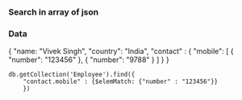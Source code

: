 ### Search in array of json
### Data ###
{
    "name: "Vivek Singh",
    "country": "India",
    "contact" : {
        "mobile": [
            {
                "number": "123456"
            },
            {
                "number": "9788"
            }
        ]
    }
}
```
db.getCollection('Employee').find({
    "contact.mobile" : {$elemMatch: {"number" : "123456"}}
    })
```
